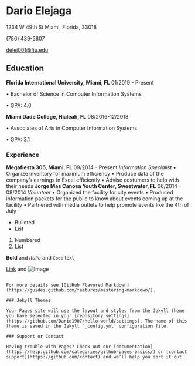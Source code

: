 # **Dario Elejaga**

1234 W 49th St Miami, Florida, 33018
   
   (786) 439-5807
  
   delej001@fiu.edu

## **Education**
**Florida International University, Miami, FL**                                                          01/2019 - Present

•  Bachelor of Science in Computer Information Systems

•  GPA: 4.0

**Miami Dade College, Hialeah, FL**                                                                      08/2016-12/2018

•  Associates of Arts in Computer Information Systems

•  GPA: 3.1 

### Experience

**Megafiesta 305, Miami, FL** 						                                                         09/2014 - Present
_Information Specialist_
•	Organize inventory for maximum efficiency 
•	Produce data of the company’s earnings in Excel efficiently 
•	Advise costumers to help with their needs
**Jorge Mas Canosa Youth Center, Sweetwater, FL**			                                                    06/2014 - 08/2014
_Volunteer_
•	Organized the facility for city events 
•	Produced information packets for the public to know about events coming up at the facility
•	Partnered with media outlets to help promote events like the 4th of July	

- Bulleted
- List

1. Numbered
2. List

**Bold** and _Italic_ and `Code` text

[Link](url) and ![Image](src)
```

For more details see [GitHub Flavored Markdown](https://guides.github.com/features/mastering-markdown/).

### Jekyll Themes

Your Pages site will use the layout and styles from the Jekyll theme you have selected in your [repository settings](https://github.com/Dario1907/hello-world/settings). The name of this theme is saved in the Jekyll `_config.yml` configuration file.

### Support or Contact

Having trouble with Pages? Check out our [documentation](https://help.github.com/categories/github-pages-basics/) or [contact support](https://github.com/contact) and we’ll help you sort it out.
